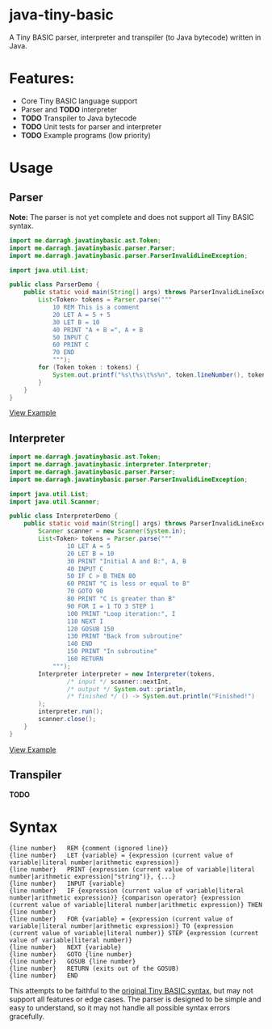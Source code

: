 # java-tiny-basic

A Tiny BASIC parser, interpreter and transpiler (to Java bytecode) written in Java.

# Features:

- Core Tiny BASIC language support
- Parser and **TODO** interpreter
- **TODO** Transpiler to Java bytecode
- **TODO** Unit tests for parser and interpreter
- **TODO** Example programs (low priority)

# Usage

## Parser

**Note:** The parser is not yet complete and does not support all Tiny BASIC syntax.

```java
import me.darragh.javatinybasic.ast.Token;
import me.darragh.javatinybasic.parser.Parser;
import me.darragh.javatinybasic.parser.ParserInvalidLineException;

import java.util.List;

public class ParserDemo {
    public static void main(String[] args) throws ParserInvalidLineException {
        List<Token> tokens = Parser.parse("""
            10 REM This is a comment
            20 LET A = 5 + 5
            30 LET B = 10
            40 PRINT "A + B =", A + B
            50 INPUT C
            60 PRINT C
            70 END
            """);
        for (Token token : tokens) {
            System.out.printf("%s\t%s\t%s%n", token.lineNumber(), token.statement(), token.expression());
        }
    }
}
```

[View Example](Example/src/test/java/ParserDemo.java)

## Interpreter

```java
import me.darragh.javatinybasic.ast.Token;
import me.darragh.javatinybasic.interpreter.Interpreter;
import me.darragh.javatinybasic.parser.Parser;
import me.darragh.javatinybasic.parser.ParserInvalidLineException;

import java.util.List;
import java.util.Scanner;

public class InterpreterDemo {
    public static void main(String[] args) throws ParserInvalidLineException {
        Scanner scanner = new Scanner(System.in);
        List<Token> tokens = Parser.parse("""
                10 LET A = 5
                20 LET B = 10
                30 PRINT "Initial A and B:", A, B
                40 INPUT C
                50 IF C > B THEN 80
                60 PRINT "C is less or equal to B"
                70 GOTO 90
                80 PRINT "C is greater than B"
                90 FOR I = 1 TO 3 STEP 1
                100 PRINT "Loop iteration:", I
                110 NEXT I
                120 GOSUB 150
                130 PRINT "Back from subroutine"
                140 END
                150 PRINT "In subroutine"
                160 RETURN
            """);
        Interpreter interpreter = new Interpreter(tokens,
                /* input */ scanner::nextInt,
                /* output */ System.out::println,
                /* finished */ () -> System.out.println("Finished!")
        );
        interpreter.run();
        scanner.close();
    }
}
```

[View Example](Example/src/test/java/InterpreterDemo.java)

## Transpiler

**TODO**

# Syntax

```
{line number}   REM {comment (ignored line)}
{line number}   LET {variable} = {expression (current value of variable|literal number|arithmetic expression)}
{line number}   PRINT {expression (current value of variable|literal number|arithmetic expression|"string")}, {...}
{line number}   INPUT {variable}
{line number}   IF {expression (current value of variable|literal number|arithmetic expression)} {comparison operator} {expression (current value of variable|literal number|arithmetic expression)} THEN {line number}
{line number}   FOR {variable} = {expression (current value of variable|literal number|arithmetic expression)} TO {expression (current value of variable|literal number)} STEP {expression (current value of variable|literal number)}
{line number}   NEXT {variable}
{line number}   GOTO {line number}
{line number}   GOSUB {line number}
{line number}   RETURN (exits out of the GOSUB)
{line number}   END
```

This attempts to be faithful to the [original Tiny BASIC syntax](http://tinybasic.cyningstan.org.uk/page/12/tiny-basic-manual), but may not support all features or edge cases. The parser is designed to be simple and easy to understand, so it may not handle all possible syntax errors gracefully.
